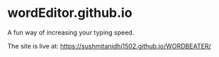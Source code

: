 # wordEditor.github.io
A fun way of increasing your typing speed.


The site is live at:
https://sushmitanidhi1502.github.io/WORDBEATER/

